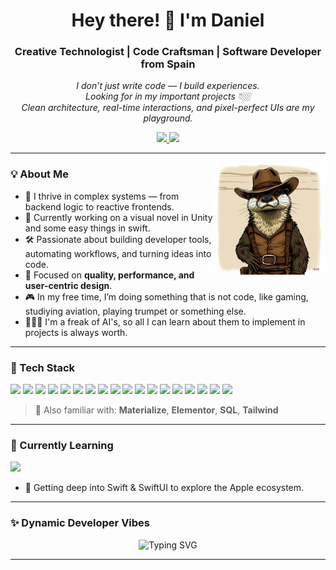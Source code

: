 <h1 align="center">Hey there! 👋 I'm Daniel</h1>
<h3 align="center">Creative Technologist | Code Craftsman | Software Developer from Spain</h3>

<p align="center">
  <em>
    I don’t just write code — I build experiences.<br>
    Looking for in my important projects 👇🏼</br>
    Clean architecture, real-time interactions, and pixel-perfect UIs are my playground.
  </em>
</p>

<p align="center">
  <a href="mailto:dm46688@gmail.com">
    <img src="https://img.shields.io/badge/Gmail-D14836?style=for-the-badge&logo=gmail&logoColor=white"/>
  </a>
  <a href="https://www.linkedin.com/in/danim299/" target="_blank">
    <img src="https://img.shields.io/badge/LinkedIn-0077B5?style=for-the-badge&logo=linkedin&logoColor=white"/>
  </a>
</p>

---

<img align="right" height="180" src="https://github.com/Danim299/Danim299/blob/main/7609ba37-b1ef-41b0-baf1-df9e36f3c6e0.png?raw=true" />

### 💡 About Me

- 🧠 I thrive in complex systems — from backend logic to reactive frontends.
- 🚀 Currently working on a visual novel in Unity and some easy things in swift.
- 🛠️ Passionate about building developer tools, automating workflows, and turning ideas into code.
- 🎯 Focused on **quality, performance, and user-centric design**.
- 🎮 In my free time, I’m doing something that is not code, like gaming, studiying aviation, playing trumpet or something else.
- 👨🏼‍💻 I'm a freak of AI's, so all I can learn about them to implement in projects is always worth.

---

### 🧰 Tech Stack

<p align="left">
  <img src="https://cdn.jsdelivr.net/gh/devicons/devicon/icons/java/java-original.svg" height="40"/>
  <img src="https://cdn.jsdelivr.net/gh/devicons/devicon/icons/python/python-original.svg" height="40"/>
  <img src="https://cdn.jsdelivr.net/gh/devicons/devicon/icons/csharp/csharp-original.svg" height="40"/>
  <img src="https://cdn.jsdelivr.net/gh/devicons/devicon/icons/kotlin/kotlin-original.svg" height="40"/>
  <img src="https://cdn.jsdelivr.net/gh/devicons/devicon/icons/html5/html5-original.svg" height="40"/>
  <img src="https://cdn.jsdelivr.net/gh/devicons/devicon/icons/css3/css3-original.svg" height="40"/>
  <img src="https://cdn.jsdelivr.net/gh/devicons/devicon/icons/oracle/oracle-original.svg" height="40"/>
  <img src="https://cdn.jsdelivr.net/gh/devicons/devicon/icons/mysql/mysql-original.svg" height="40"/>
  <img src="https://cdn.jsdelivr.net/gh/devicons/devicon/icons/postgresql/postgresql-original.svg" height="40"/>
  <img src="https://cdn.jsdelivr.net/gh/devicons/devicon/icons/mongodb/mongodb-original.svg" height="40"/>
  <img src="https://cdn.jsdelivr.net/gh/devicons/devicon/icons/react/react-original.svg" height="40"/>
  <img src="https://cdn.jsdelivr.net/gh/devicons/devicon/icons/javascript/javascript-original.svg" height="40"/>
  <img src="https://cdn.jsdelivr.net/gh/devicons/devicon/icons/git/git-original.svg" height="40"/>
  <img src="https://cdn.jsdelivr.net/gh/devicons/devicon/icons/github/github-original.svg" height="40"/>
  <img src="https://cdn.jsdelivr.net/gh/devicons/devicon/icons/pandas/pandas-original.svg" height="40"/>
  <img src="https://cdn.jsdelivr.net/gh/devicons/devicon/icons/opencv/opencv-original.svg" height="40"/>
  <img src="https://cdn.jsdelivr.net/gh/devicons/devicon/icons/anaconda/anaconda-original.svg" height="40"/>
  <img src="https://cdn.jsdelivr.net/gh/devicons/devicon/icons/wordpress/wordpress-original.svg" height="40"/>
</p>

> 🧱 Also familiar with: **Materialize**, **Elementor**, **SQL**, **Tailwind**

---

### 🚧 Currently Learning

<p align="left">
  <img src="https://cdn.jsdelivr.net/gh/devicons/devicon/icons/swift/swift-original.svg" height="40"/>
</p>

- 📱 Getting deep into Swift & SwiftUI to explore the Apple ecosystem.

---

### ✨ Dynamic Developer Vibes

<div align="center">
  <img src="https://readme-typing-svg.herokuapp.com?font=Fira+Code&size=24&pause=1000&color=00F7FF&center=true&vCenter=true&width=1000&lines=Code.+Design.+Ship.+Repeat.;Looking+for+clean+architecture.;Crafting+interactive+experiences.;Always+learning+something+new.🚀" alt="Typing SVG" />
</div>


---
